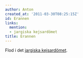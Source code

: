 ```yaml
---
author: Anton
created_at: '2011-03-30T08:25:15Z'
id: Erannen
links:
  mention:
  - jargiska kejsardömet
title: Erannen
---
```


Flod i det [jargiska kejsardömet].

  [jargiska kejsardömet]: jargiska_kejsardömet
